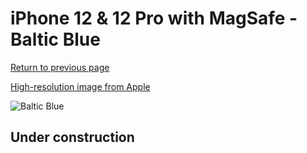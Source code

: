 # iPhone 12 & 12 Pro with MagSafe - Baltic Blue

[Return to previous page](/iphone_12)

[High-resolution image from Apple](https://store.storeimages.cdn-apple.com/8756/as-images.apple.com/is/MHKE3?wid=4500&hei=4500&fmt=png)

<div style="width: 500px"><img src="/almost_uncompressed/MHKE3.webp" alt="Baltic Blue"></div>

## Under construction
